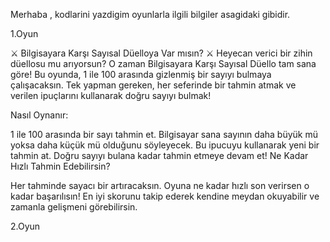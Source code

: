 Merhaba , kodlarini yazdigim oyunlarla ilgili bilgiler asagidaki gibidir.

1.Oyun

⚔️ Bilgisayara Karşı Sayısal Düelloya Var mısın? ⚔️
Heyecan verici bir zihin düellosu mu arıyorsun? O zaman Bilgisayara Karşı Sayısal Düello tam sana göre! Bu oyunda, 1 ile 100 arasında gizlenmiş bir sayıyı bulmaya çalışacaksın. Tek yapman gereken, her seferinde bir tahmin atmak ve verilen ipuçlarını kullanarak doğru sayıyı bulmak!

Nasıl Oynanır:

1 ile 100 arasında bir sayı tahmin et.
Bilgisayar sana sayının daha büyük mü yoksa daha küçük mü olduğunu söyleyecek.
Bu ipucuyu kullanarak yeni bir tahmin at.
Doğru sayıyı bulana kadar tahmin etmeye devam et!
Ne Kadar Hızlı Tahmin Edebilirsin?

Her tahminde sayacı bir artıracaksın. Oyuna ne kadar hızlı son verirsen o kadar başarılısın! En iyi skorunu takip ederek kendine meydan okuyabilir ve zamanla gelişmeni görebilirsin.

2.Oyun
